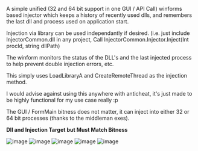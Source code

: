 A simple unified (32 and 64 bit support in one GUI / API Call) winforms based injector which keeps a history of recently used dlls, and remembers the last dll and process used on application start.

Injection via library can be used independantly if desired.
(i.e. just include InjectorCommon.dll in any project, Call InjectorCommon.Injector.Inject(Int procId, string dllPath) 

The winform monitors the status of the DLL's and the last injected process to help prevent double injection errors, etc.

This simply uses LoadLibraryA and CreateRemoteThread as the injection method.

I would advise against using this anywhere with anticheat, it's just made to be highly functional for my use case really :p

The GUI / FormMain bitness does not matter, it can inject into either 32 or 64 bit processes (thanks to the middleman exes). 

**Dll and Injection Target but Must Match Bitness**

![image](https://github.com/user-attachments/assets/12be1328-eefd-44ba-b731-59197188036e)
![image](https://github.com/user-attachments/assets/1150ff5e-5e1c-4b9d-b955-d0aa85013155)
![image](https://github.com/user-attachments/assets/8cb485fe-9fd1-47d7-adf9-9156ba676a69)
![image](https://github.com/user-attachments/assets/a8ffd096-b692-48ea-bfa8-c617be664a2e)
![image](https://github.com/user-attachments/assets/63554a09-33f1-401b-9c24-e0239e2b9a0b)


